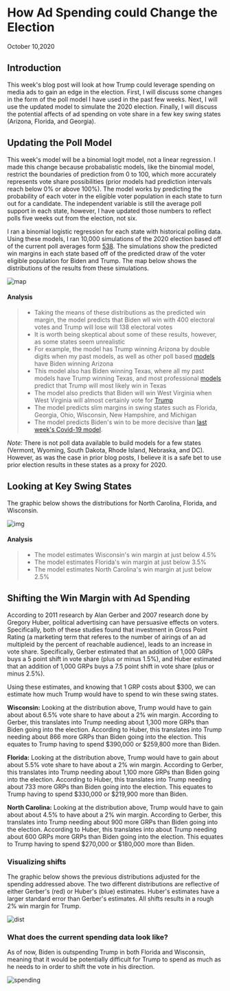 # How Ad Spending could Change the Election
October 10,2020

## Introduction

This week's blog post will look at how Trump could leverage spending on media ads to gain an edge in the election.
First, I will discuss some changes in the form of the poll model I have used in the past few weeks. Next, I will
use the updated model to simulate the 2020 election. Finally, I will discuss the potential affects of ad spending on vote share in a few key swing states (Arizona, Florida, and Georgia). 

## Updating the Poll Model

This week's model will be a binomial logit model, not a linear regression. I made this change
because probabalistic models, like the binomial model, restrict the boundaries of prediction from 0 to 100, which more accurately represents vote share possibilities (prior models had 
prediction intervals reach below 0% or above 100%). The model works by predicting the probability of each voter in the eligible voter population in each state to turn out for a candidate. The independent variable is still the average poll support in each state, however, I have updated those numbers to reflect polls five weeks out from the election, not six. 

I ran a binomial logistic regression for each state with historical polling data. Using these models, I ran 10,000 simulations of the 2020 election based off of the current poll averages form [538](https://projects.fivethirtyeight.com/polls/president-general/). The simulations show the predicted win margins in each state based off of the predicted draw of the voter eligible population for Biden and Trump. The map below shows the distributions of the results from these simulations. 

![map](Gov1347-master/figures/poll_prob_model_dist.png)

#### Analysis
> - Taking the means of these distributions as the predicted win margin, the model
predicts that Biden wll win with 400 electoral votes and Trump will lose will 138 electoral votes
> - It is worth being skeptical about some of these results, however, as some states seem
unrealistic
> - For example, the model has Trump winning Arizona by double digits when my past models, as
well as other poll based [models](https://projects.fivethirtyeight.com/polls/president-general/arizona/) have Biden winning Arizona
> - This model also has Biden winning Texas, where all my past models have Trump winning Texas, and 
most professional [models](https://projects.economist.com/us-2020-forecast/president/texas) predict that Trump will most likely win in Texas
> - The model also predicts that Biden will win West Virginia when West Virginia will almost
certainly vote for [Trump](https://projects.economist.com/us-2020-forecast/president/west-virginia)
> - The model predicts slim margins in swing states such as Florida, Georgia, Ohio, Wisconsin, New Hampshire, and Michigan
> - The model predicts Biden's win to be more decisive than [last week's Covid-19 model](inc.md). 

*Note:* There is not poll data available to build models for a few states (Vermont, Wyoming, South Dakota, Rhode Island, Nebraska, and DC). However, as was the case in prior blog posts, I believe it is a safe bet to use prior election results in these states as a proxy for 2020. 


## Looking at Key Swing States

The graphic below shows the distributions for North Carolina, Florida, and Wisconsin. 

![img](Gov1347-master/figures/swing_binomial_preds.png)

#### Analysis
> - The model estimates Wisconsin's win margin at just below 4.5%
> - The model estimates Florida's win margin at just below 3.5%
> - The model estimates North Carolina's win margin at just below 2.5%

## Shifting the Win Margin with Ad Spending

According to 2011 research by Alan Gerber and 2007 research done by Gregory Huber,
political advertising can have persuasive effects on voters. Specifically, both 
of these studies found that investment in Gross Point Rating (a marketing term
that referes to the number of airings of an ad multipleid by the percent of reachable audience), leads to an increase in vote share. Specifically, Gerber estimated that 
an addition of 1,000 GRPs buys a 5 point shift in vote share (plus or minus 1.5%), and
Huber estimated that an addition of 1,000 GRPs buys a 7.5 point shift in vote share (plus
or minus 2.5%). 

Using these estimates, and knowing that 1 GRP costs about $300, we can estimate 
how much Trump would have to spend to win these swing states. 

**Wisconsin:** Looking at the distribution above, Trump would have to gain about about 6.5% vote share to have about a 2% win margin. According to Gerber, this translates into Trump needing about 1,300 more GRPs than Biden going into the election. According to Huber, this translates into Trump needing about 866 more GRPs than Biden going into the election. This equates to 
Trump having to spend $390,000 or $259,800 more than Biden. 

**Florida:** Looking at the distribution above, Trump would have to gain about about 5.5% vote share to have about a 2% win margin. According to Gerber, this translates into Trump
needing about 1,100 more GRPs than Biden going into the election. According to Huber, this translates into Trump needing about 733 more GRPs than Biden going into the election. This equates to Trump having to spend $330,000 or $219,900 more than Biden. 

**North Carolina:** Looking at the distribution above, Trump would have to gain about about 4.5%
to have about a 2% win margin. According to Gerber, this translates into Trump needing about 900 more GRPs than Biden going into the election. According to Huber, this translates into about Trump needing about 600 GRPs more GRPs than Biden going into the election. This equates to Trump having to spend $270,000 or $180,000 more than Biden. 

### Visualizing shifts

The graphic below shows the previous distributions adjusted for the spending addressed above. The two different distributions are reflective of either Gerber's (red) or Huber's (blue) estimates. Huber's estimates have a larger standard error than Gerber's estimates. All shifts results in a rough 2% win margin for Trump. 

![dist](Gov1347-master/figures/swing_pred_shifts_grps.png)



### What does the current spending data look like?
As of now, Biden is outspending Trump in both Florida and Wisconsin, meaning that it would be potentially difficult for Trump to spend as much as he needs to in order to shift the vote in his direction. 

![spending](Gov1347-master/figures/ad_spending_2020.png)



 
